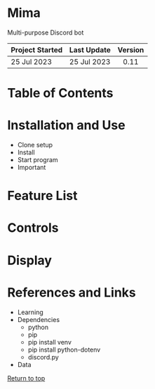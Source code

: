 # Mima
Multi-purpose Discord bot

| Project Started | Last Update | Version |
| :-------------- | :---------- | :-----: |
| 25 Jul 2023     | 25 Jul 2023 | 0.11    |

# Table of Contents

# Installation and Use
- Clone setup
- Install
- Start program
- Important

# Feature List

# Controls

# Display

# References and Links
- Learning
- Dependencies
    - python
    - pip
    - pip install venv
    - pip install python-dotenv
    - discord.py
- Data

[Return to top]()




